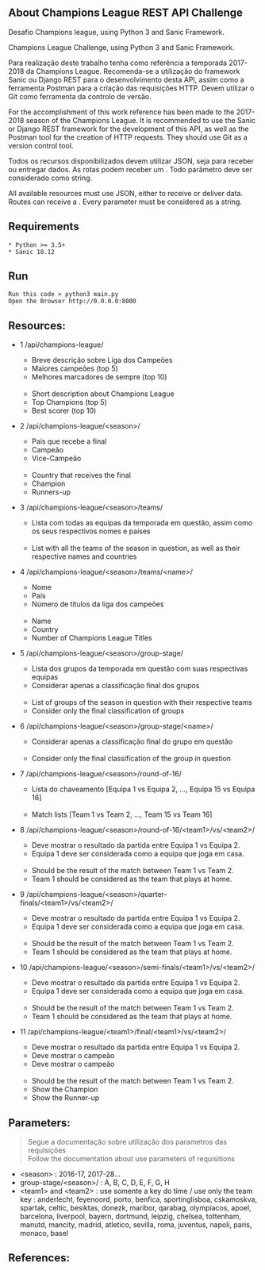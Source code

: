 


<p align="center">
  <a href="https://github.com/joaopaulolndev/">
    <img alt="" src="http://www.gazetaam.com/wp-content/uploads/2016/03/Champions-Leaguee.jpg">
  </a>
</p>

## About Champions League REST API Challenge

<p>Desafio Champions league, using Python 3 and Sanic Framework.</p>
<p>Champions League Challenge, using Python 3 and Sanic Framework.</p>

<p>Para realização deste trabalho tenha como referência a temporada 2017-2018 da Champions League. 
Recomenda-se a utilização do framework Sanic ou Django REST para o desenvolvimento desta API, assim como a ferramenta Postman para a criação das requisições HTTP. 
Devem utilizar o Git como ferramenta da controlo de versão.</p> 

<p>For the accomplishment of this work reference has been made to the 2017-2018 season of the Champions League.
It is recommended to use the Sanic or Django REST framework for the development of this API, as well as the Postman tool for the creation of HTTP requests.
They should use Git as a version control tool.</p>

<p>Todos os recursos disponibilizados devem utilizar JSON, seja para receber ou entregar dados. 
As rotas podem receber um <parâmetro>. 
Todo parâmetro deve ser considerado como string.</p>

<p> All available resources must use JSON, either to receive or deliver data.
Routes can receive a <parameter>.
Every parameter must be considered as a string.
</p>

## Requirements
    * Python >= 3.5+
    * Sanic 18.12
    
## Run
    Run this code > python3 main.py 
    Open the Browser http://0.0.0.0:8000
       

## Resources:

* 1 /api/champions-league/
    + Breve descrição sobre Liga dos Campeões
    + Maiores campeões (top 5)
    + Melhores marcadores de sempre (top 10) 
    <br /><br />
    + Short description about Champions League
    + Top Champions (top 5)
    + Best scorer (top 10)
    
* 2 /api/champions-league/&lt;season&gt;/
    + País que recebe a final
    + Campeão
    + Vice-Campeão 
    <br /><br />
    + Country that receives the final
    + Champion
    + Runners-up
    
* 3 /api/champions-league/&lt;season&gt;/teams/
    + Lista com todas as equipas da temporada em questão, assim como os seus respectivos nomes e países
    <br /><br /> 
    + List with all the teams of the season in question, as well as their respective names and countries

* 4 /api/champions-league/&lt;season&gt;/teams/&lt;name&gt;/
    + Nome
    + País
    + Número de títulos da liga dos campeões
    <br/><br/>
    + Name
    + Country
    + Number of Champions League Titles
  
 * 5 /api/champions-league/&lt;season&gt;/group-stage/   
    + Lista dos grupos da temporada em questão com suas respectivas equipas
    + Considerar apenas a classificação final dos grupos
    <br/><br/>
    + List of groups of the season in question with their respective teams
    + Consider only the final classification of groups
    
* 6 /api/champions-league/&lt;season&gt;/group-stage/&lt;name&gt;/
    + Considerar apenas a classificação final do grupo em questão
    <br/><br/>
    + Consider only the final classification of the group in question
    
* 7 /api/champions-league/&lt;season&gt;/round-of-16/      
    + Lista do chaveamento [Equipa 1 vs Equipa 2, ..., Equipa 15 vs Equipa 16]
    <br/><br/>
    + Match lists [Team 1 vs Team 2, ..., Team 15 vs Team 16]  
    
* 8 /api/champions-league/&lt;season&gt;/round-of-16/&lt;team1&gt;/vs/&lt;team2&gt;/ 
    +  Deve mostrar o resultado da partida entre Equipa 1 vs Equipa 2.
    +  Equipa 1 deve ser considerada como a equipa que joga em casa.
    <br/></br>
    + Should be the result of the match between Team 1 vs Team 2.
    + Team 1 should be considered as the team that plays at home. 
     
* 9 /api/champions-league/&lt;season&gt;/quarter-finals/&lt;team1&gt;/vs/&lt;team2&gt;/  
    + Deve mostrar o resultado da partida entre Equipa 1 vs Equipa 2.
    + Equipa 1 deve ser considerada como a equipa que joga em casa.
    <br/><br/>
    + Should be the result of the match between Team 1 vs Team 2.
    + Team 1 should be considered as the team that plays at home.
    
* 10 /api/champions-league/&lt;season&gt;/semi-finals/&lt;team1&gt;/vs/&lt;team2&gt;/
    + Deve mostrar o resultado da partida entre Equipa 1 vs Equipa 2.
    + Equipa 1 deve ser considerada como a equipa que joga em casa.
    <br/><br/>
    + Should be the result of the match between Team 1 vs Team 2.
    + Team 1 should be considered as the team that plays at home.  

* 11 /api/champions-league/&lt;team1&gt;/final/&lt;team1&gt;/vs/&lt;team2&gt;/
    + Deve mostrar o resultado da partida entre Equipa 1 vs Equipa 2.
    + Deve mostrar o campeão
    + Deve mostrar o campeão
    <br/></br>
    + Should be the result of the match between Team 1 vs Team 2.
    + Show the Champion
    + Show the Runner-up
  
## Parameters:
   >Segue a documentação sobre utilização dos parametros das requisições
   <br/> Follow the documentation about use parameters of requisitions
   
   * &lt;season&gt; : 2016-17, 2017-28...
   * group-stage/&lt;season&gt;/ : A, B, C, D, E, F, G, H
   * &lt;team1&gt; and &lt;team2&gt; : use somente a key do time / use only the team key :
   anderlecht, feyenoord, porto, benfica, sportinglisboa, cskamoskva, spartak, celtic,
   besiktas, donezk, maribor, qarabag, olympiacos, apoel, barcelona, liverpool, bayern,
   dortmund, leipzig, chelsea, tottenham, manutd, mancity, madrid, atletico, sevilla,
   roma, juventus, napoli, paris, monaco, basel
    
## References:


